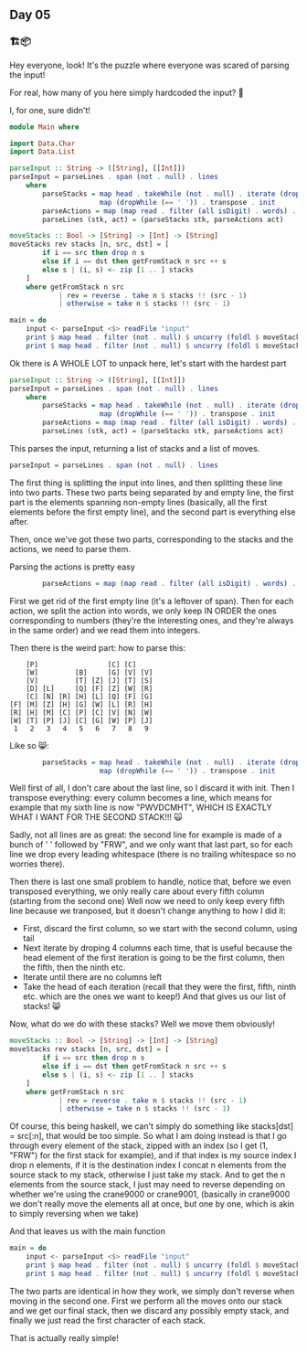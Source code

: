 ## Day 05
### 🏗️📦

Hey everyone, look! It's the puzzle where everyone was scared of parsing the input!

For real, how many of you here simply hardcoded the input? 👀

I, for one, sure didn't!
```hs
module Main where

import Data.Char
import Data.List

parseInput :: String -> ([String], [[Int]])
parseInput = parseLines . span (not . null) . lines
    where
        parseStacks = map head . takeWhile (not . null) . iterate (drop 4) . tail .
                      map (dropWhile (== ' ')) . transpose . init
        parseActions = map (map read . filter (all isDigit) . words) . tail
        parseLines (stk, act) = (parseStacks stk, parseActions act)

moveStacks :: Bool -> [String] -> [Int] -> [String]
moveStacks rev stacks [n, src, dst] = [
        if i == src then drop n s
        else if i == dst then getFromStack n src ++ s
        else s | (i, s) <- zip [1 .. ] stacks
    ]
    where getFromStack n src
            | rev = reverse . take n $ stacks !! (src - 1)
            | otherwise = take n $ stacks !! (src - 1)

main = do
    input <- parseInput <$> readFile "input"
    print $ map head . filter (not . null) $ uncurry (foldl $ moveStacks True) input
    print $ map head . filter (not . null) $ uncurry (foldl $ moveStacks False) input
```

Ok there is A WHOLE LOT to unpack here, let's start with the hardest part
```hs
parseInput :: String -> ([String], [[Int]])
parseInput = parseLines . span (not . null) . lines
    where
        parseStacks = map head . takeWhile (not . null) . iterate (drop 4) . tail .
                      map (dropWhile (== ' ')) . transpose . init
        parseActions = map (map read . filter (all isDigit) . words) . tail
        parseLines (stk, act) = (parseStacks stk, parseActions act)
```
This parses the input, returning a list of stacks and a list of moves.

```hs
parseInput = parseLines . span (not . null) . lines
```
The first thing is splitting the input into lines, and then splitting these line into two parts.
These two parts being separated by and empty line, the first part is the elements spanning non-empty lines
(basically, all the first elements before the first empty line), and the second part is everything else after.

Then, once we've got these two parts, corresponding to the stacks and the actions, we need to parse them.

Parsing the actions is pretty easy
```hs
        parseActions = map (map read . filter (all isDigit) . words) . tail
```
First we get rid of the first empty line (it's a leftover of span). Then for each
action, we split the action into words, we only keep IN ORDER the ones corresponding to numbers (they're the interesting ones, and they're always in the same order)
and we read them into integers.

Then there is the weird part: how to parse this:
```
    [P]                 [C] [C]
    [W]         [B]     [G] [V] [V]
    [V]         [T] [Z] [J] [T] [S]
    [D] [L]     [Q] [F] [Z] [W] [R]
    [C] [N] [R] [H] [L] [Q] [F] [G]
[F] [M] [Z] [H] [G] [W] [L] [R] [H]
[R] [H] [M] [C] [P] [C] [V] [N] [W]
[W] [T] [P] [J] [C] [G] [W] [P] [J]
 1   2   3   4   5   6   7   8   9
```

Like so 😸:
```hs
        parseStacks = map head . takeWhile (not . null) . iterate (drop 4) . tail .
                      map (dropWhile (== ' ')) . transpose . init
```
Well first of all, I don't care about the last line, so I discard it with init.
Then I transpose everything: every column becomes a line, which means for example that my sixth line is now "PWVDCMHT",
WHICH IS EXACTLY WHAT I WANT FOR THE SECOND STACK!!! 🙀

Sadly, not all lines are as great: the second line for example is made of a bunch of ' ' followed by "FRW", and we only want that last part,
so for each line we drop every leading whitespace (there is no trailing whitespace so no worries there).

Then there is last one small problem to handle, notice that, before we even transposed everything, we only really care about every fifth column (starting from the second one)
Well now we need to only keep every fifth line because we tranposed, but it doesn't change anything to how I did it:
 - First, discard the first column, so we start with the second column, using tail
 - Next iterate by droping 4 columns each time, that is useful because the head element of the first iteration is going to be the first column, then the fifth, then the ninth etc.
 - Iterate until there are no columns left
 - Take the head of each iteration (recall that they were the first, fifth, ninth etc. which are the ones we want to keep!)
And that gives us our list of stacks! 😸

Now, what do we do with these stacks? Well we move them obviously!
```hs
moveStacks :: Bool -> [String] -> [Int] -> [String]
moveStacks rev stacks [n, src, dst] = [
        if i == src then drop n s
        else if i == dst then getFromStack n src ++ s
        else s | (i, s) <- zip [1 .. ] stacks
    ]
    where getFromStack n src
            | rev = reverse . take n $ stacks !! (src - 1)
            | otherwise = take n $ stacks !! (src - 1)
```
Of course, this being haskell, we can't simply do something like stacks[dst] = src[:n], that would be too simple.
So what I am doing instead is that I go through every element of the stack, zipped with an index (so I get (1, "FRW") for the first stack for example),
and if that index is my source index I drop n elements, if it is the destination index I concat n elements from the source stack to my stack, otherwise I just take my stack.
And to get the n elements from the source stack, I just may need to reverse depending on whether we're using the crane9000 or crane9001, (basically in crane9000 we don't really move
the elements all at once, but one by one, which is akin to simply reversing when we take)

And that leaves us with the main function
```hs
main = do
    input <- parseInput <$> readFile "input"
    print $ map head . filter (not . null) $ uncurry (foldl $ moveStacks True) input
    print $ map head . filter (not . null) $ uncurry (foldl $ moveStacks False) input
```
The two parts are identical in how they work, we simply don't reverse when moving in the second one.
First we perform all the moves onto our stack and we get our final stack, then we discard any possibly empty stack, and finally we just read the first character of each stack.

That is actually really simple!
